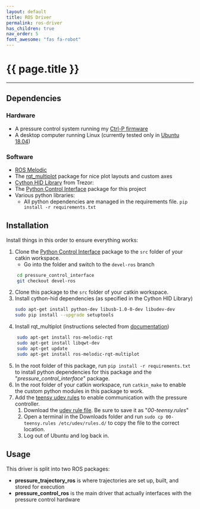 ```yaml
---
layout: default
title: ROS Driver
permalink: ros-driver
has_children: true
nav_order: 5
font_awesome: "fas fa-robot"
---
```


# <i class="{{ page.font_awesome }}"></i> {{ page.title }}

---

## Dependencies
### Hardware
- A pressure control system running my [Ctrl-P firmware](https://github.com/cbteeple/pressure_controller)
- A desktop computer running Linux (currently tested only in [Ubuntu 18.04](https://ubuntu.com/download/desktop))

### Software
- [ROS Melodic](http://wiki.ros.org/melodic/Installation)
- The [rqt_multiplot](http://wiki.ros.org/rqt_multiplot) package for nice plot layouts and custom axes
- [Cython HID Library](https://github.com/trezor/cython-hidapi) from Trezor:
- The [Python Control Interface](https://github.com/cbteeple/pressure_control_interface) package for this project
- Various python libraries:
	- All python dependencies are managed in the requirements file. `pip install -r requirements.txt`

## Installation
Install things in this order to ensure everything works:
1. Clone the [Python Control Interface](https://github.com/cbteeple/pressure_control_interface) package to the `src` folder of your catkin workspace.
	- Go into the folder and switch to the `devel-ros` branch
```bash
	cd pressure_control_interface
	git checkout devel-ros
```
2. Clone this package to the `src` folder of your catkin workspace.
3. Install cython-hid dependencies (as specified in the Cython HID Library)
	``` bash
	sudo apt-get install python-dev libusb-1.0-0-dev libudev-dev
	sudo pip install --upgrade setuptools
	```
4. Install rqt_multiplot (instructions selected from [documentation](https://github.com/anybotics/rqt_multiplot_plugin))
```bash
	sudo apt-get install ros-melodic-rqt
	sudo apt-get install libqwt-dev
	sudo apt-get update
	sudo apt-get install ros-melodic-rqt-multiplot
```
5. In the root folder of this package, run `pip install -r requirements.txt` to install python dependencies for this package and the "_pressure_control_interface_" package.
6. In the root folder of your catkin workspace, run `catkin_make` to enable the custom python modules in this package to work.
7. Add the [teensy udev rules](https://www.pjrc.com/teensy/td_download.html) to enable communication with the pressure controller.
	1. Download the [udev rule file](https://www.pjrc.com/teensy/00-teensy.rules). Be sure to save it as "_00-teensy.rules_"
	2. Open a terminal in the Downloads folder and run `sudo cp 00-teensy.rules /etc/udev/rules.d/` to copy the file to the correct location.
	3. Log out of Ubuntu and log back in.

## Usage
This driver is split into two ROS packages:
- **pressure_trajectory_ros** is where trajectories are set up, built, and stored for execution
- **pressure_control_ros** is the main driver that actually interfaces with the pressure control hardware




